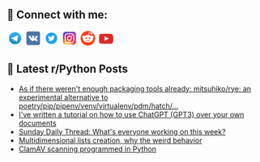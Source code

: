 ## 🔎 Connect with me:
[<img src="https://github.com/bullbesh/bullbesh/blob/main/images/Telegram.png" width="32" height="32" />](https://t.me/bullbesh)
[<img src="https://github.com/bullbesh/bullbesh/blob/main/images/VK.png" width="32" height="32" />](https://vk.com/bullbesh)
[<img src="https://github.com/bullbesh/bullbesh/blob/main/images/Twitter.png" width="32" height="32" />](https://twitter.com/bullbesh1)
[<img src="https://github.com/bullbesh/bullbesh/blob/main/images/Instagram.png" width="32" height="32" />](https://www.instagram.com/bullbesh)
[<img src="https://github.com/bullbesh/bullbesh/blob/main/images/Reddit.png" width="32" height="32" />](https://www.reddit.com/user/bullbesh)
[<img src="https://github.com/bullbesh/bullbesh/blob/main/images/YouTube.png" width="32" height="32" />](https://www.youtube.com/channel/UCtfjRs6uzgq5mfm8S06WTcg)

## 📕 Latest r/Python Posts
<!-- BLOG-POST-LIST:START -->
- [As if there weren&#39;t enough packaging tools already: mitsuhiko/rye: an experimental alternative to poetry/pip/pipenv/venv/virtualenv/pdm/hatch/…](https://www.reddit.com/r/Python/comments/12w2ws7/as_if_there_werent_enough_packaging_tools_already/)
- [I&#39;ve written a tutorial on how to use ChatGPT &lpar;GPT3&rpar; over your own documents](https://www.reddit.com/r/Python/comments/12vq8mm/ive_written_a_tutorial_on_how_to_use_chatgpt_gpt3/)
- [Sunday Daily Thread: What&#39;s everyone working on this week?](https://www.reddit.com/r/Python/comments/12vod9k/sunday_daily_thread_whats_everyone_working_on/)
- [Multidimensional lists creation, why the weird behavior](https://www.reddit.com/r/Python/comments/12vmj9j/multidimensional_lists_creation_why_the_weird/)
- [ClamAV scanning programmed in Python](https://www.reddit.com/r/Python/comments/12vmflh/clamav_scanning_programmed_in_python/)
<!-- BLOG-POST-LIST:END -->
